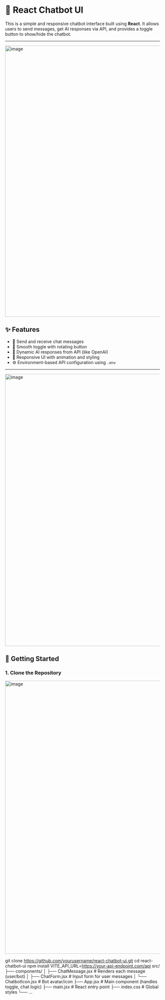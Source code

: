 # 💬 React Chatbot UI

This is a simple and responsive chatbot interface built using **React**. It allows users to send messages, get AI responses via API, and provides a toggle button to show/hide the chatbot.

---
<img width="1897" height="883" alt="image" src="https://github.com/user-attachments/assets/0a7903d5-32a6-4505-a2aa-073087bf04a9" />

## ✨ Features

- 📩 Send and receive chat messages
- 🔄 Smooth toggle with rotating button
- 🧠 Dynamic AI responses from API (like OpenAI)
- 💅 Responsive UI with animation and styling
- ⚙️ Environment-based API configuration using `.env`

---
<img width="1899" height="886" alt="image" src="https://github.com/user-attachments/assets/f3f9ac14-197a-4eb1-8889-e01b1d77f5d4" />

## 🚀 Getting Started

### 1. Clone the Repository

<img width="1891" height="889" alt="image" src="https://github.com/user-attachments/assets/d2a08b4e-4785-42b0-9d53-b2b2e4d1a72f" />

git clone https://github.com/yourusername/react-chatbot-ui.git
cd react-chatbot-ui
npm install
VITE_API_URL=https://your-api-endpoint.com/api
src/
├── components/
│   ├── ChatMessage.jsx      # Renders each message (user/bot)
│   ├── ChatForm.jsx         # Input form for user messages
│   └── ChatbotIcon.jsx      # Bot avatar/icon
├── App.jsx                  # Main component (handles toggle, chat logic)
├── main.jsx                 # React entry point
├── index.css                # Global styles
└── ...
